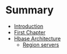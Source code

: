 # Summary

* [Introduction](README.md)
* [First Chapter](chapter1.md)
* [Hbase Architecture](hbase-architecture.md)
  * [Region servers](hbase-architecture/region-servers.md)

